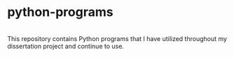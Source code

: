 # python-programs
<br>
This repository contains Python programs that I have utilized throughout my dissertation project and continue to use.
